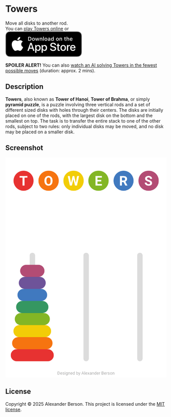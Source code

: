 # Towers

Move all disks to another rod.  
You can [play Towers online](https://alex-berson.github.io/towers/) or  
[<img src="images/Download_on_the_App_Store_Badge_US-UK_RGB_blk_092917.svg">](https://apps.apple.com/app/id6744958720)


**SPOILER ALERT!** You can also [watch an AI solving Towers in the fewest possible moves](https://alex-berson.github.io/towers/?mode=ai) (duration: approx. 2 mins).

## Description

**Towers**, also known as **Tower of Hanoi**, **Tower of Brahma**, or simply **pyramid puzzle**, is a puzzle involving three vertical rods and a set of different sized disks with holes through their centers. The disks are initially placed on one of the rods, with the largest disk on the bottom and the smallest on top. The task is to transfer the entire stack to one of the other rods, subject to two rules: only individual disks may be moved, and no disk may be placed on a smaller disk.

## Screenshot

<p align="center">
  <img src="images/screenshot.png" alt="Screenshot">
</p>

## License

Copyright &copy; 2025 Alexander Berson. This project is licensed under the [MIT license](LICENSE.txt "MIT License").